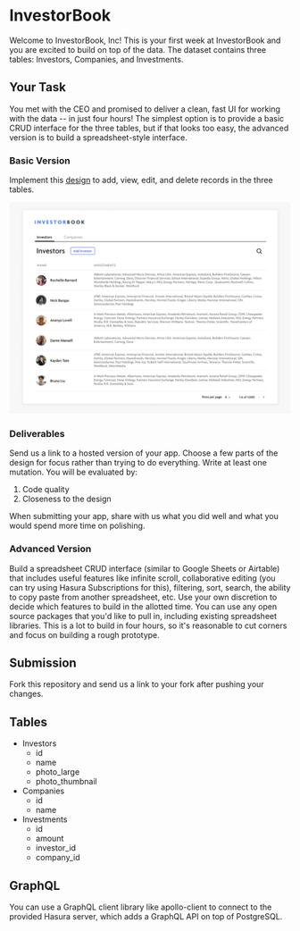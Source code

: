 # InvestorBook

Welcome to InvestorBook, Inc! This is your first week at InvestorBook and you
are excited to build on top of the data. The dataset contains three tables:
Investors, Companies, and Investments.

## Your Task

You met with the CEO and promised to deliver a clean, fast UI for working with
the data -- in just four hours! The simplest option is to provide a basic CRUD
interface for the three tables, but if that looks too easy, the advanced version
is to build a spreadsheet-style interface.

### Basic Version

Implement this
[design](https://www.figma.com/file/JJt9uopcl9K3WxPjCxT8V0/Investorbook?node-id=0%3A1)
to add, view, edit, and delete records in the three tables.

![screenshot](investorbook.png)

### Deliverables
Send us a link to a hosted version of your app. Choose a few parts of the design for focus rather than trying to do everything. Write at least one mutation. You will be evaluated by: 
1. Code quality
2. Closeness to the design 

When submitting your app, share with us what you did well and what you would spend more time on polishing. 

### Advanced Version

Build a spreadsheet CRUD interface (similar to Google Sheets or Airtable) that
includes useful features like infinite scroll, collaborative editing (you can
try using Hasura Subscriptions for this), filtering, sort, search, the ability
to copy paste from another spreadsheet, etc. Use your own discretion to decide
which features to build in the allotted time. You can use any open source
packages that you'd like to pull in, including existing spreadsheet libraries.
This is a lot to build in four hours, so it's reasonable to cut corners and
focus on building a rough prototype.

## Submission

Fork this repository and send us a link to your fork after pushing your changes.

## Tables

- Investors
  - id
  - name
  - photo_large
  - photo_thumbnail
- Companies
  - id
  - name
- Investments
  - id
  - amount
  - investor_id
  - company_id

## GraphQL

You can use a GraphQL client library like apollo-client to connect to the
provided Hasura server, which adds a GraphQL API on top of PostgreSQL.
